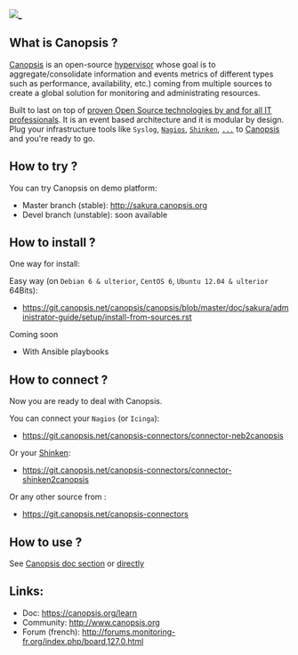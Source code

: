 <a href="http://www.canopsis.org" >
    <img src="https://git.canopsis.net/canopsis/canopsis/blob/develop/doc/sakura/_static/images/overview/logo.png">_
</a>

## What is Canopsis ? 

[Canopsis](http://canopsis.org) is an open-source [hypervisor](http://www.capensis.fr/solutions/hypervision/) whose goal is to aggregate/consolidate information and events metrics of different types such as performance, availability, etc.) coming from multiple sources to create a global solution for monitoring and administrating resources.

Built to last on top of [proven Open Source technologies by and for all IT professionals](http://www.capensis.fr/solutions/supervision/). It is an event based architecture and it is modular by design. Plug your infrastructure tools like `Syslog`, [`Nagios`](https://git.canopsis.net/canopsis-connectors/connector-neb2canopsis), [`Shinken`](https://git.canopsis.net/canopsis-connectors/connector-shinken2canopsis), [`...`](https://git.canopsis.net/canopsis-connectors) to [Canopsis](http://canopsis.org) and you're ready to go.

## How to try ?

You can try Canopsis on demo platform:
* Master branch (stable): http://sakura.canopsis.org
* Devel branch (unstable): soon available

## How to install ?
One way for install:

Easy way (on `Debian 6 & ulterior`, `CentOS 6`, `Ubuntu 12.04 & ulterior` 64Bits):
* https://git.canopsis.net/canopsis/canopsis/blob/master/doc/sakura/administrator-guide/setup/install-from-sources.rst

Coming soon
* With Ansible playbooks

## How to connect ?
Now you are ready to deal with Canopsis.

You can connect your `Nagios` (or `Icinga`):
* https://git.canopsis.net/canopsis-connectors/connector-neb2canopsis

Or your [Shinken](https://github.com/naparuba/shinken):
* https://git.canopsis.net/canopsis-connectors/connector-shinken2canopsis

Or any other source from :
* https://git.canopsis.net/canopsis-connectors

## How to use ?

See [Canopsis doc section](http://www.canopsis.org/learn) or [directly](https://git.canopsis.net/canopsis/canopsis/tree/master/doc/sakura)

## Links:
* Doc: https://canopsis.org/learn
* Community: http://www.canopsis.org
* Forum (french): http://forums.monitoring-fr.org/index.php/board,127.0.html
